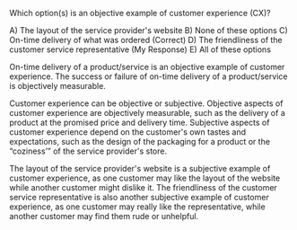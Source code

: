 Which option(s) is an objective example of customer experience (CX)?

A) The layout of the service provider's website
B) None of these options
C) On-time delivery of what was ordered (Correct)
D) The friendliness of the customer service representative (My Response)
E) All of these options

On-time delivery of a product/service is an objective example of customer experience. The success or failure of on-time delivery of a product/service is objectively measurable.

Customer experience can be objective or subjective. Objective aspects of customer experience are objectively measurable, such as the delivery of a product at the promised price and delivery time. Subjective aspects of customer experience depend on the customer's own tastes and expectations, such as the design of the packaging for a product or the “coziness’” of the service provider's store.

The layout of the service provider's website is a subjective example of customer experience, as one customer may like the layout of the website while another customer might dislike it. The friendliness of the customer service representative is also another subjective example of customer experience, as one customer may really like the representative, while another customer may find them rude or unhelpful.
